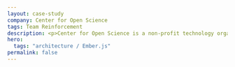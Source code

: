 ```yaml
---
layout: case-study
company: Center for Open Science
tags: Team Reinforcement
description: <p>Center for Open Science is a non-profit technology organization dedicated to increasing the openness, integrity, and reproducibility of scientific research.</p><p>When the organization decided to modernize its Ember-based frontend application, it partnered with Mainmatter for expert support. Our team conducted a thorough assessment of the codebase and developed a step-by-step roadmap to guide the modernization process.</p>
hero:
  tags: "architecture / Ember.js"
permalink: false
---
```

